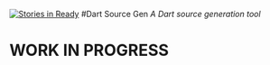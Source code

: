 [![Stories in Ready](https://badge.waffle.io/kevmoo/source_gen.dart.png?label=ready&title=Ready)](https://waffle.io/kevmoo/source_gen.dart)
#Dart Source Gen
*A Dart source generation tool*

# WORK IN PROGRESS
